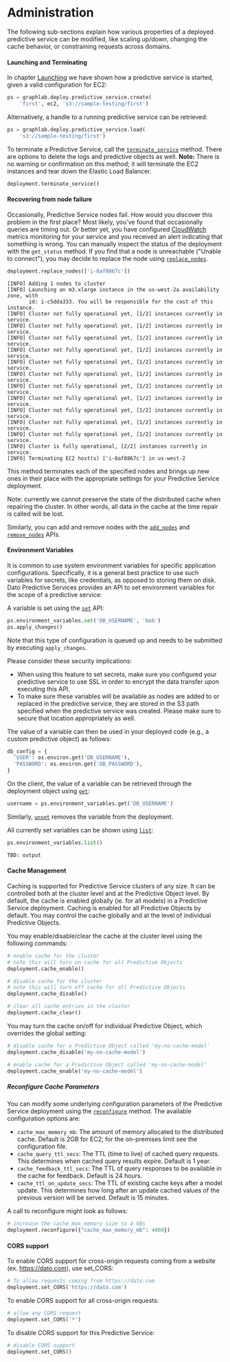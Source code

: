 # Administration

The following sub-sections explain how various properties of a deployed predictive service can be modified, like scaling up/down, changing the cache behavior, or constraining requests across domains.

#### Launching and Terminating

In chapter [Launching](pred-launching.md) we have shown how a predictive service is started, given a valid configuration for EC2:

```python
ps = graphlab.deploy.predictive_service.create(
    'first', ec2, 's3://sample-testing/first')
```

Alternatively, a handle to a running predictive service can be retrieved:

```python
ps = graphlab.deploy.predictive_service.load(
    's3://sample-testing/first')
```

To terminate a Predictive Service, call the [`terminate_service`](https://dato.com/products/create/docs/generated/graphlab.deploy.PredictiveService.terminate_service.html) method. There are options to delete the logs and predictive objects as well. **Note:** There is no warning or confirmation on this method; it will terminate the EC2 instances and tear down the Elastic Load Balancer.

```python
deployment.terminate_service()
```

#### Recovering from node failure

Occasionally, Predictive Service nodes fail. How would you discover this problem in the first place? Most likely, you’ve found that occasionally queries are timing out. Or better yet, you have configured [CloudWatch](http://aws.amazon.com/cloudwatch/) metrics monitoring for your service and you received an alert indicating that something is wrong. You can manually inspect the status of the deployment with the `get_status` method. If you find that a node is unreachable ("Unable to connect"), you may decide to replace the node using [`replace_nodes`](https://dato.com/products/create/docs/generated/graphlab.deploy.PredictiveService.replace_nodes.html).

```python
deployment.replace_nodes(['i-8af8867c'])
```

```
[INFO] Adding 1 nodes to cluster
[INFO] Launching an m3.xlarge instance in the us-west-2a availability zone, with
       id: i-c5dda333. You will be responsible for the cost of this instance.
[INFO] Cluster not fully operational yet, [1/2] instances currently in service.
[INFO] Cluster not fully operational yet, [1/2] instances currently in service.
[INFO] Cluster not fully operational yet, [1/2] instances currently in service.
[INFO] Cluster not fully operational yet, [1/2] instances currently in service.
[INFO] Cluster not fully operational yet, [1/2] instances currently in service.
[INFO] Cluster not fully operational yet, [1/2] instances currently in service.
[INFO] Cluster not fully operational yet, [1/2] instances currently in service.
[INFO] Cluster not fully operational yet, [1/2] instances currently in service.
[INFO] Cluster not fully operational yet, [1/2] instances currently in service.
[INFO] Cluster not fully operational yet, [1/2] instances currently in service.
[INFO] Cluster not fully operational yet, [1/2] instances currently in service.
[INFO] Cluster is fully operational, [2/2] instances currently in service.
[INFO] Terminating EC2 host(s) ['i-8af8867c'] in us-west-2
```

This method terminates each of the specified nodes and brings up new ones in their place with the appropriate settings for your Predictive Service deployment.

Note: currently we cannot preserve the state of the distributed cache when repairing the cluster. In other words, all data in the cache at the time repair is called will be lost.

Similarly, you can add and remove nodes with the [`add_nodes`](https://dato.com/products/create/docs/generated/graphlab.deploy.PredictiveService.add_nodes.html) and [`remove_nodes`](https://dato.com/products/create/docs/generated/graphlab.deploy.PredictiveService.remove_nodes.html) APIs.

#### Environment Variables

It is common to use system environment variables for specific application configurations. Specifically, it is a general best practice to use such variables for secrets, like credentials, as opposed to storing them on disk. Dato Predictive Services provides an API to set environment variables for the scope of a predictive service:

A variable is set using the [`set`](https://dato.com/products/create/docs/generated/graphlab.deploy.PredictiveService.environment_variables.set.html) API:

```python
ps.environment_variables.set('DB_USERNAME', 'bob')
ps.apply_changes()
```

Note that this type of configuration is queued up and needs to be submitted by executing `apply_changes`.

Please consider these security implications:
* When using this feature to set secrets, make sure you configured your predictive service to use SSL in order to encrypt the data transfer upon executing this API.
* To make sure these variables will be available as nodes are added to or replaced in the predictive service, they are stored in the S3 path specified when the predictive service was created. Please make sure to secure that location appropriately as well.

The value of a variable can then be used in your deployed code (e.g., a custom predictive object) as follows:

```python
db_config = {
  'USER': os.environ.get('DB_USERNAME'),
  'PASSWORD': os.environ.get('DB_PASSWORD'),
}
```

On the client, the value of a variable can be retrieved through the deployment object using [`get`](https://dato.com/products/create/docs/generated/graphlab.deploy.PredictiveService.environment_variables.get.html):

```python
username = ps.environment_variables.get('DB_USERNAME')
```

Similarly, [`unset`](https://dato.com/products/create/docs/generated/graphlab.deploy.PredictiveService.environment_variables.unset.html) removes the variable from the deployment.

All currently set variables can be shown using [`list`](https://dato.com/products/create/docs/generated/graphlab.deploy.PredictiveService.environment_variables.list.html):

```python
ps.environment_variables.list()
```

```python
TBD: output
```

#### Cache Management

Caching is supported for Predictive Service clusters of any size. It can be controlled both at the cluster level and at the Predictive Object level. By default, the cache is enabled globally (ie. for all models) in a Predictive Service deployment. Caching is enabled for all Predictive Objects by default. You may control the cache globally and at the level of individual Predictive Objects.

You may enable/disable/clear the cache at the cluster level using the following commands:

```python
# enable cache for the cluster
# note this will turn on cache for all Predictive Objects
deployment.cache_enable()

# disable cache for the cluster
# note this will turn off cache for all Predictive Objects
deployment.cache_disable()

# clear all cache entries in the cluster
deployment.cache_clear()
```

You may turn the cache on/off for individual Predictive Object, which overrides the global setting:

```python
# disable cache for a Predictive Object called 'my-no-cache-model'
deployment.cache_disable('my-no-cache-model')

# enable cache for a Predictive Object called 'my-no-cache-model'
deployment.cache_enable('my-no-cache-model')
```

##### Reconfigure Cache Parameters

You can modify some underlying configuration parameters of the Predictive Service deployment using the [`reconfigure`](https://dato.com/products/create/docs/generated/graphlab.deploy.PredictiveService.reconfigure.html) method. The available configuration options are:

- `cache_max_memory_mb`: The amount of memory allocated to the distributed cache. Default is 2GB for EC2; for the on-premises limit see the configuration file.
- `cache_query_ttl_secs`: The TTL (time to live) of cached query requests. This determines when cached query results expire. Default is 1 year.
- `cache_feedback_ttl_secs`: The TTL of query responses to be available in the cache for feedback. Default is 24 hours.
- `cache_ttl_on_update_secs`: The TTL of existing cache keys after a model update. This determines how long after an update cached values of the previous version will be served. Default is 15 minutes.

A call to reconfigure might look as follows:

```python
# increase the cache_max_memory size to 4 GBs
deployment.reconfigure({"cache_max_memory_mb": 4000})
```

#### CORS support

To enable CORS support for cross-origin requests coming from a website (ex. https://dato.com), use set_CORS:

```python
# To allow requests coming from https://dato.com
deployment.set_CORS('https://dato.com')
```

To enable CORS support for all cross-origin requests:

```python
# allow any CORS request
deployment.set_CORS('*')
```

To disable CORS support for this Predictive Service:

```python
# disable CORS support
deployment.set_CORS()
```
